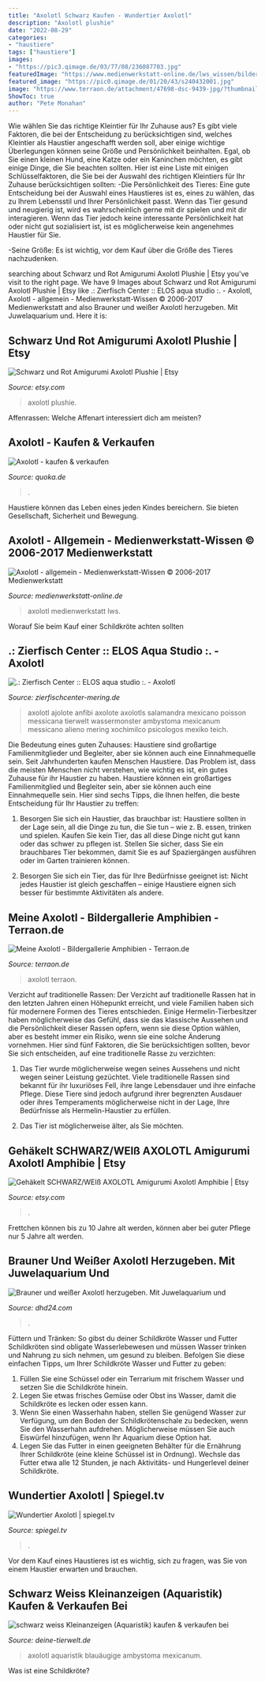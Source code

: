 ```yaml
---
title: "Axolotl Schwarz Kaufen - Wundertier Axolotl"
description: "Axolotl plushie"
date: "2022-08-29"
categories:
- "haustiere"
tags: ["haustiere"]
images:
- "https://pic3.qimage.de/03/77/08/236087703.jpg"
featuredImage: "https://www.medienwerkstatt-online.de/lws_wissen/bilder/21264-3.jpg"
featured_image: "https://pic0.qimage.de/01/20/43/s240432001.jpg"
image: "https://www.terraon.de/attachment/47698-dsc-9439-jpg/?thumbnail=1"
ShowToc: true
author: "Pete Monahan"
---
```



Wie wählen Sie das richtige Kleintier für Ihr Zuhause aus?
Es gibt viele Faktoren, die bei der Entscheidung zu berücksichtigen sind, welches Kleintier als Haustier angeschafft werden soll, aber einige wichtige Überlegungen können seine Größe und Persönlichkeit beinhalten. Egal, ob Sie einen kleinen Hund, eine Katze oder ein Kaninchen möchten, es gibt einige Dinge, die Sie beachten sollten. Hier ist eine Liste mit einigen Schlüsselfaktoren, die Sie bei der Auswahl des richtigen Kleintiers für Ihr Zuhause berücksichtigen sollten:
-Die Persönlichkeit des Tieres: Eine gute Entscheidung bei der Auswahl eines Haustieres ist es, eines zu wählen, das zu Ihrem Lebensstil und Ihrer Persönlichkeit passt. Wenn das Tier gesund und neugierig ist, wird es wahrscheinlich gerne mit dir spielen und mit dir interagieren. Wenn das Tier jedoch keine interessante Persönlichkeit hat oder nicht gut sozialisiert ist, ist es möglicherweise kein angenehmes Haustier für Sie.

-Seine Größe: Es ist wichtig, vor dem Kauf über die Größe des Tieres nachzudenken.

	

		
searching about Schwarz und Rot Amigurumi Axolotl Plushie | Etsy you've visit to the right page. We have 9 Images about Schwarz und Rot Amigurumi Axolotl Plushie | Etsy like .: Zierfisch Center :: ELOS aqua studio :. - Axolotl, Axolotl - allgemein - Medienwerkstatt-Wissen © 2006-2017 Medienwerkstatt and also Brauner und weißer Axolotl herzugeben. Mit Juwelaquarium und. Here it is:
		
    
## Schwarz Und Rot Amigurumi Axolotl Plushie | Etsy

<img loading=lazy src="https://i.etsystatic.com/31064156/r/il/7081f0/3231629850/il_fullxfull.3231629850_byly.jpg" onerror="this.onerror=null;this.src='https://tse3.mm.bing.net/th?id=OIP.dnub9DGiy0YEHWDO3KfqcAHaJ4&amp;pid=15.1';" alt="Schwarz und Rot Amigurumi Axolotl Plushie | Etsy">

_Source: etsy.com_

>axolotl plushie. 

	

Affenrassen: Welche Affenart interessiert dich am meisten?

    
## Axolotl - Kaufen &amp; Verkaufen

<img loading=lazy src="https://pic0.qimage.de/01/20/43/s240432001.jpg" onerror="this.onerror=null;this.src='https://tse3.mm.bing.net/th?id=OIP.rINKdVYZofeZO5HLDV-8RQAAAA&amp;pid=15.1';" alt="Axolotl - kaufen &amp; verkaufen">

_Source: quoka.de_

>. 

	

Haustiere können das Leben eines jeden Kindes bereichern. Sie bieten Gesellschaft, Sicherheit und Bewegung.

    
## Axolotl - Allgemein - Medienwerkstatt-Wissen © 2006-2017 Medienwerkstatt

<img loading=lazy src="https://www.medienwerkstatt-online.de/lws_wissen/bilder/21264-3.jpg" onerror="this.onerror=null;this.src='https://tse2.mm.bing.net/th?id=OIP.ebx5-sh8nyNhdPqSIZbdbAHaE7&amp;pid=15.1';" alt="Axolotl - allgemein - Medienwerkstatt-Wissen © 2006-2017 Medienwerkstatt">

_Source: medienwerkstatt-online.de_

>axolotl medienwerkstatt lws. 

	

Worauf Sie beim Kauf einer Schildkröte achten sollten

    
## .: Zierfisch Center :: ELOS Aqua Studio :. - Axolotl

<img loading=lazy src="http://zierfischcenter-mering.de/images/stories/teich/axolotl_smal_2.jpg" onerror="this.onerror=null;this.src='https://tse1.mm.bing.net/th?id=OIP.PsAk7f4kuPmf2UsK12VSCgAAAA&amp;pid=15.1';" alt=".: Zierfisch Center :: ELOS aqua studio :. - Axolotl">

_Source: zierfischcenter-mering.de_

>axolotl ajolote anfibi axolote axolotls salamandra mexicano poisson messicana tierwelt wassermonster ambystoma mexicanum messicano alieno mering xochimilco psicologos mexiko teich. 

	

Die Bedeutung eines guten Zuhauses: Haustiere sind großartige Familienmitglieder und Begleiter, aber sie können auch eine Einnahmequelle sein.
Seit Jahrhunderten kaufen Menschen Haustiere. Das Problem ist, dass die meisten Menschen nicht verstehen, wie wichtig es ist, ein gutes Zuhause für ihr Haustier zu haben. Haustiere können ein großartiges Familienmitglied und Begleiter sein, aber sie können auch eine Einnahmequelle sein. Hier sind sechs Tipps, die Ihnen helfen, die beste Entscheidung für Ihr Haustier zu treffen:
1. Besorgen Sie sich ein Haustier, das brauchbar ist: Haustiere sollten in der Lage sein, all die Dinge zu tun, die Sie tun – wie z. B. essen, trinken und spielen. Kaufen Sie kein Tier, das all diese Dinge nicht gut kann oder das schwer zu pflegen ist. Stellen Sie sicher, dass Sie ein brauchbares Tier bekommen, damit Sie es auf Spaziergängen ausführen oder im Garten trainieren können.

2. Besorgen Sie sich ein Tier, das für Ihre Bedürfnisse geeignet ist: Nicht jedes Haustier ist gleich geschaffen – einige Haustiere eignen sich besser für bestimmte Aktivitäten als andere.

    
## Meine Axolotl - Bildergallerie Amphibien - Terraon.de

<img loading=lazy src="https://www.terraon.de/attachment/47698-dsc-9439-jpg/?thumbnail=1" onerror="this.onerror=null;this.src='https://tse2.mm.bing.net/th?id=OIP.we4PFs77MRJEfQzS-j49jgAAAA&amp;pid=15.1';" alt="Meine Axolotl - Bildergallerie Amphibien - Terraon.de">

_Source: terraon.de_

>axolotl terraon. 

	

Verzicht auf traditionelle Rassen:
Der Verzicht auf traditionelle Rassen hat in den letzten Jahren einen Höhepunkt erreicht, und viele Familien haben sich für modernere Formen des Tieres entschieden. Einige Hermelin-Tierbesitzer haben möglicherweise das Gefühl, dass sie das klassische Aussehen und die Persönlichkeit dieser Rassen opfern, wenn sie diese Option wählen, aber es besteht immer ein Risiko, wenn sie eine solche Änderung vornehmen. Hier sind fünf Faktoren, die Sie berücksichtigen sollten, bevor Sie sich entscheiden, auf eine traditionelle Rasse zu verzichten:
1. Das Tier wurde möglicherweise wegen seines Aussehens und nicht wegen seiner Leistung gezüchtet. Viele traditionelle Rassen sind bekannt für ihr luxuriöses Fell, ihre lange Lebensdauer und ihre einfache Pflege. Diese Tiere sind jedoch aufgrund ihrer begrenzten Ausdauer oder ihres Temperaments möglicherweise nicht in der Lage, Ihre Bedürfnisse als Hermelin-Haustier zu erfüllen.

2. Das Tier ist möglicherweise älter, als Sie möchten.

    
## Gehäkelt SCHWARZ/WEIß AXOLOTL Amigurumi Axolotl Amphibie | Etsy

<img loading=lazy src="https://i.etsystatic.com/23524938/r/il/b97d7c/3181476623/il_1588xN.3181476623_401n.jpg" onerror="this.onerror=null;this.src='https://tse1.mm.bing.net/th?id=OIP.MbXyJB1ogA4BkTXZ4vCzJwHaHa&amp;pid=15.1';" alt="Gehäkelt SCHWARZ/WEIß AXOLOTL Amigurumi Axolotl Amphibie | Etsy">

_Source: etsy.com_

>. 

	

Frettchen können bis zu 10 Jahre alt werden, können aber bei guter Pflege nur 5 Jahre alt werden.

    
## Brauner Und Weißer Axolotl Herzugeben. Mit Juwelaquarium Und

<img loading=lazy src="http://bild6.qimage.de/axolotls-herzugeben-foto-bild-91125156.jpg" onerror="this.onerror=null;this.src='https://tse4.mm.bing.net/th?id=OIP.P9yU7ChLqkZLixPbaKi1AQHaFi&amp;pid=15.1';" alt="Brauner und weißer Axolotl herzugeben. Mit Juwelaquarium und">

_Source: dhd24.com_

>. 

	

Füttern und Tränken: So gibst du deiner Schildkröte Wasser und Futter
Schildkröten sind obligate Wasserlebewesen und müssen Wasser trinken und Nahrung zu sich nehmen, um gesund zu bleiben. Befolgen Sie diese einfachen Tipps, um Ihrer Schildkröte Wasser und Futter zu geben:
1. Füllen Sie eine Schüssel oder ein Terrarium mit frischem Wasser und setzen Sie die Schildkröte hinein.
2. Legen Sie etwas frisches Gemüse oder Obst ins Wasser, damit die Schildkröte es lecken oder essen kann.
3. Wenn Sie einen Wasserhahn haben, stellen Sie genügend Wasser zur Verfügung, um den Boden der Schildkrötenschale zu bedecken, wenn Sie den Wasserhahn aufdrehen. Möglicherweise müssen Sie auch Eiswürfel hinzufügen, wenn Ihr Aquarium diese Option hat.
4. Legen Sie das Futter in einen geeigneten Behälter für die Ernährung Ihrer Schildkröte (eine kleine Schüssel ist in Ordnung). Wechsle das Futter etwa alle 12 Stunden, je nach Aktivitäts- und Hungerlevel deiner Schildkröte.

    
## Wundertier Axolotl | Spiegel.tv

<img loading=lazy src="https://assets.nexx.cloud/media/91/18/29/0ER3BVV3TU2PC4BxL.jpg" onerror="this.onerror=null;this.src='https://tse2.mm.bing.net/th?id=OIP.JjpArOJ5FBew2kx3-_dQDwHaEK&amp;pid=15.1';" alt="Wundertier Axolotl | spiegel.tv">

_Source: spiegel.tv_

>. 

	

Vor dem Kauf eines Haustieres ist es wichtig, sich zu fragen, was Sie von einem Haustier erwarten und brauchen.

    
## Schwarz Weiss Kleinanzeigen (Aquaristik) Kaufen &amp; Verkaufen Bei

<img loading=lazy src="https://pic3.qimage.de/03/77/08/236087703.jpg" onerror="this.onerror=null;this.src='https://tse2.mm.bing.net/th?id=OIP.dsB-E-5P4uPT0Ol21qe9TgHaEL&amp;pid=15.1';" alt="schwarz weiss Kleinanzeigen (Aquaristik) kaufen &amp; verkaufen bei">

_Source: deine-tierwelt.de_

>axolotl aquaristik blauäugige ambystoma mexicanum. 

	

Was ist eine Schildkröte?

